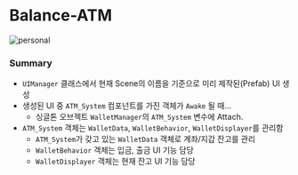 # Balance-ATM

![personal](https://github.com/riviea/Balance-ATM/assets/12423098/dcf2e2fb-f410-4a2c-a01e-2555215830a0)

### Summary
- `UIManager` 클래스에서 현재 Scene의 이름을 기준으로 미리 제작된(Prefab) UI 생성
- 생성된 UI 중 `ATM_System` 컴포넌트를 가진 객체가 `Awake` 될 때…
  - 싱글톤 오브젝트 `WalletManager`의 `ATM_System` 변수에 Attach.
- `ATM_System` 객체는 `WalletData`, `WalletBehavior`, `WalletDisplayer`를 관리함
  - `ATM_System`가 갖고 있는 `WalletData` 객체로 계좌/지갑 잔고를 관리
  - `WalletBehavior` 객체는 입금, 출금 UI 기능 담당
  - `WalletDisplayer` 객체는 현재 잔고 UI 기능 담당
